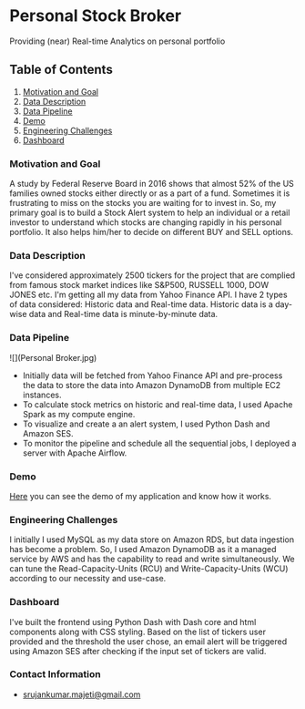 # Personal Stock Broker
Providing (near) Real-time Analytics on personal portfolio
## Table of Contents

1. [Motivation and Goal](README.md#motivation-and-goal)
2. [Data Description](README.md#data-description)
3. [Data Pipeline](README.md#data-pipeline)
4. [Demo](README.md#demo)
5. [Engineering Challenges](README.md#engineering-challenges)
6. [Dashboard](README.md#dashboard)

### Motivation and Goal

A study by Federal Reserve Board in 2016 shows that almost 52% of the US families owned stocks either directly or as a part of a fund. Sometimes it is frustrating to miss on the stocks you are waiting for to invest in. So, my primary goal is to build a Stock Alert system to help an individual or a retail investor to understand which stocks are changing rapidly in his personal portfolio. It also helps him/her to decide on different BUY and SELL options.

### Data Description

I've considered approximately 2500 tickers for the project that are complied from famous stock market indices like S&P500, RUSSELL 1000, DOW JONES etc. I'm getting all my data from Yahoo Finance API. I have 2 types of data considered: Historic data and Real-time data. Historic data is a day-wise data and Real-time data is minute-by-minute data.

### Data Pipeline

![](Personal Broker.jpg)

- Initially data will be fetched from Yahoo Finance API and pre-process the data to store the data into Amazon DynamoDB from multiple EC2 instances.
- To calculate stock metrics on historic and real-time data, I used Apache Spark as my compute engine.
- To visualize and create a an alert system, I used Python Dash and Amazon SES.
- To monitor the pipeline and schedule all the sequential jobs, I deployed a server with Apache Airflow.


### Demo

[Here](https://docs.google.com/presentation/d/1jopFzHwVNrbB96JyidxgtD2v576uGP8pEXVhWw4IdNc/edit#slide=id.p) you can see the demo of my application and know how it works.

### Engineering Challenges

I initially I used MySQL as my data store on Amazon RDS, but data ingestion has become a problem. So, I used Amazon DynamoDB as it a managed service by AWS and has the capability to read and write simultaneously. We can tune the Read-Capacity-Units (RCU) and Write-Capacity-Units (WCU) according to our necessity and use-case.

### Dashboard

I've built the frontend using Python Dash with Dash core and html components along with CSS styling. Based on the list of tickers user provided and the threshold the user chose, an email alert will be triggered using Amazon SES after checking if the input set of tickers are valid.


### Contact Information

- [srujankumar.majeti@gmail.com](srujankumar.majeti@gmail.com)
